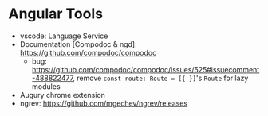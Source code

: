 # Angular Tools

- vscode: Language Service
- Documentation [Compodoc & ngd]: <https://github.com/compodoc/compodoc>
  - bug: <https://github.com/compodoc/compodoc/issues/525#issuecomment-488822477>, remove `const route: Route = [{ }]`'s `Route` for lazy modules
- Augury chrome extension
- ngrev: <https://github.com/mgechev/ngrev/releases>

